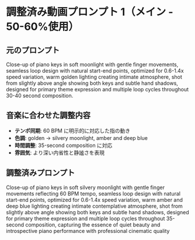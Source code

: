 # 調整済み動画プロンプト 1（メイン - 50-60%使用）

## 元のプロンプト
Close-up of piano keys in soft moonlight with gentle finger movements, seamless loop design with natural start-end points, optimized for 0.6-1.4x speed variation, warm golden lighting creating intimate atmosphere, shot from slightly above angle showing both keys and subtle hand shadows, designed for primary theme expression and multiple loop cycles throughout 30-40 second composition.

## 音楽に合わせた調整内容
- **テンポ同期**: 60 BPM に明示的に対応した指の動き
- **色調**: golden → silvery moonlight, amber and deep blue
- **時間調整**: 35-second composition に対応
- **雰囲気**: より深い内省性と静謐さを表現

## 調整済みプロンプト
Close-up of piano keys in soft silvery moonlight with gentle finger movements reflecting 60 BPM tempo, seamless loop design with natural start-end points, optimized for 0.6-1.4x speed variation, warm amber and deep blue lighting creating intimate contemplative atmosphere, shot from slightly above angle showing both keys and subtle hand shadows, designed for primary theme expression and multiple loop cycles throughout 35-second composition, capturing the essence of quiet beauty and introspective piano performance with professional cinematic quality
